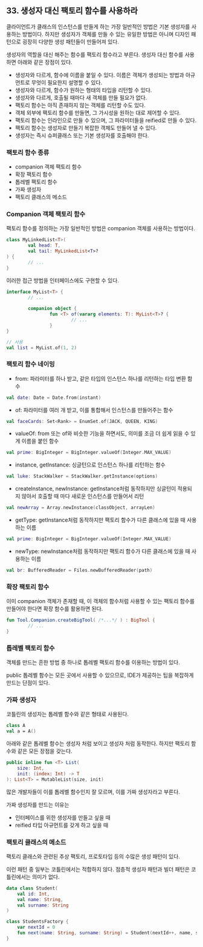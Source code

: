 ## 33. 생성자 대신 팩토리 함수를 사용하라

클라이언트가 클래스의 인스턴스를 만들게 하는 가장 일반적인 방법은 기본 생성자를 사용하는 방법이다. 하지만 생성자가 객체를 만들 수 있는 유일한 방법은 아니며 디자인 패턴으로 굉장히 다양한 생성 패턴들이 만들어져 있다.

생성자의 역할을 대신 해주는 함수를 팩토리 함수라고 부른다.  생성자 대신 함수를 사용하면 아래와 같은 장점이 있다.

- 생성자와 다르게, 함수에 이름을 붙일 수 있다. 이름은 객체가 생성되는 방법과 아규먼트로 무엇이 필요한지 설명할 수 있다.
- 생성자와 다르게, 함수가 원하는 형태의 타입을 리턴할 수 있다.
- 생성자와 다르게, 호출될 때마다 새 객체를 만들 필요가 없다.
- 팩토리 함수는 아직 존재하지 않는 객체를 리턴할 수도 있다.
- 객체 외부에 팩토리 함수를 만들면, 그 가시성을 원하는 대로 제어할 수 있다.
- 팩토리 함수는 인라인으로 만들 수 있으며, 그 파라미터들을 reified로 만들 수 있다.
- 팩토리 함수는 생성자로 만들기 복잡한 객체도 만들어 낼 수 있다.
- 생성자는 즉시 슈퍼클래스 또는 기본 생성자를 호출해야 한다.

### 팩토리 함수 종류

- companion 객체 팩토리 함수
- 확장 팩토리 함수
- 톱레벨 팩토리 함수
- 가짜 생성자
- 팩토리 클래스의 메소드

### Companion 객체 팩토리 함수

팩토리 함수를 정의하는 가장 일반적인 방법은 companion 객체를 사용하는 방법이다.

```kotlin
class MyLinkedList<T>(
		val head: T,
		val tail: MyLinkedList<T>?
) {
		// ...
}
```

이러한 접근 방법을 인터페이스에도 구현할 수 있다.

```kotlin
interface MyList<T> {
		// ...
		
		companion object {
				fun <T> of(vararg elements: T): MyList<T>? {
						// ...
				}
}

// 사용
val list = MyList.of(1, 2)
```

### 팩토리 함수 네이밍

- from: 파라미터를 하나 받고, 같은 타입의 인스턴스 하나를 리턴하는 타입 변환 함수

```kotlin
val date: Date = Date.from(instant)
```

- of: 파라미터를 여러 개 받고, 이를 통합해서 인스턴스를 만들어주는 함수

```kotlin
val faceCards: Set<Rank> = EnumSet.of(JACK, QUEEN, KING)
```

- valueOf: from 또는 of와 비슷한 기능을 하면서도, 의미를 조금 더 쉽게 읽을 수 있게 이름을 붙인 함수

```kotlin
val prime: BigInteger = BigInteger.valueOf(Integer.MAX_VALUE)
```

- instance, getInstance: 싱글턴으로 인스턴스 하나를 리턴하는 함수

```kotlin
val luke: StackWalker = StackWalker.getInstance(options)
```

- createInstance, newInstance: getInstance처럼 동작하지만 싱글턴이 적용되지 않아서 호출할 때 마다 새로운 인스턴스를 만들어서 리턴

```kotlin
val newArray = Array.newInstance(classObject, arrayLen)
```

- getType: getInstance처럼 동작하지만 팩토리 함수가 다른 클래스에 있을 때 사용하는 이름

```kotlin
val prime: BigInteger = BigInteger.valueOf(Integer.MAX_VALUE)
```

- newType: newInstance처럼 동작하지만 팩토리 함수가 다른 클래스에 있을 때 사용하는 이름

```kotlin
val br: BufferedReader = Files.newBufferedReader(path)
```

### 확장 팩토리 함수

이미 companion 객체가 존재할 때, 이 객체의 함수처럼 사용할 수 있는 팩토리 함수를 만들어야 한다면 확장 함수를 활용하면 된다.

```kotlin
fun Tool.Companion.createBigTool( /*...*/ ) : BigTool {
		// ...
}
```

### 톱레벨 팩토리 함수

객체를 만드는 흔한 방법 중 하나로 톱레벨 팩토리 함수를 이용하는 방법이 있다.

public 톱레벨 함수는 모든 곳에서 사용할 수 있으므로, IDE가 제공하는 팁을 복잡하게 만드는 단점이 있다.

### 가짜 생성자

코틀린의 생성자는 톱레벨 함수와 같은 형태로 사용된다.

```kotlin
class A
val a = A()
```

아래와 같은 톱레벨 함수는 생성자 처럼 보이고 생성자 처럼 동작한다. 하지만 팩토리 함수와 같은 모든 장점을 갖는다.

```kotlin
public inline fun <T> List(
    size: Int,
    init: (index: Int) -> T
): List<T> = MutableList(size, init)
```

많은 개발자들이 이를 톱레벨 함수인지 잘 모르며, 이를 가짜 생성자라고 부른다.

가짜 생성자를 만드는 이유는

- 인터페이스를 위한 생성자를 만들고 싶을 때
- reified 타입 아규먼트를 갖게 하고 싶을 때

### 팩토리 클래스의 메소드

팩토리 클래스와 관련된 추상 팩토리, 프로토타입 등의 수많은 생성 패턴이 있다.

이런 패턴 중 일부는 코틀린에서는 적합하지 않다. 점층적 생성자 패턴과 빌더 패턴은 코틀린에서는 의미가 없다.

```kotlin
data class Student(
    val id: Int,
    val name: String,
    val surname: String
)

class StudentsFactory {
    var nextId = 0
    fun next(name: String, surname: String) = Student(nextId++, name, surname)
}
```
